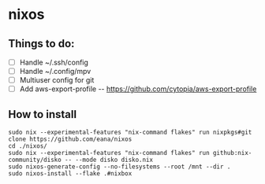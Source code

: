 # nixos

## Things to do:

- [ ] Handle ~/.ssh/config
- [ ] Handle ~/.config/mpv
- [ ] Multiuser config for git
- [ ] Add aws-export-profile -- https://github.com/cytopia/aws-export-profile

## How to install

```shell
sudo nix --experimental-features "nix-command flakes" run nixpkgs#git clone https://github.com/eana/nixos
cd ./nixos/
sudo nix --experimental-features "nix-command flakes" run github:nix-community/disko -- --mode disko disko.nix
sudo nixos-generate-config --no-filesystems --root /mnt --dir .
sudo nixos-install --flake .#nixbox
```
